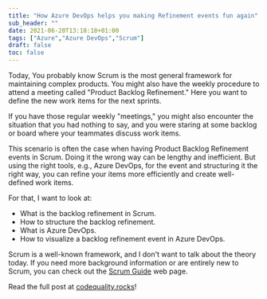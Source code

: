 ```yaml
---
title: "How Azure DevOps helps you making Refinement events fun again"
sub_header: ""
date: 2021-06-20T13:18:18+01:00
tags: ["Azure","Azure DevOps","Scrum"]
draft: false
toc: false
---
```


Today, You probably know Scrum is the most general framework for maintaining complex products. You might also have the weekly procedure to attend a meeting called "Product Backlog Refinement." Here you want to define the new work items for the next sprints.

If you have those regular weekly "meetings," you might also encounter the situation that you had nothing to say, and you were staring at some backlog or board where your teammates discuss work items.

This scenario is often the case when having Product Backlog Refinement events in Scrum. Doing it the wrong way can be lengthy and inefficient. But using the right tools, e.g., Azure DevOps, for the event and structuring it the right way, you can refine your items more efficiently and create well-defined work items.

For that, I want to look at:

* What is the backlog refinement in Scrum.
* How to structure the backlog refinement.
* What is Azure DevOps.
* How to visualize a backlog refinement event in Azure DevOps.

Scrum is a well-known framework, and I don't want to talk about the theory today. If you need more background information or are entirely new to Scrum, you can check out the [Scrum Guide](https://scrumguides.org/index.html) web page.

Read the full post at [codequality.rocks](https://www.codequality.rocks/post/azure-devops-and-backlog-refinement)!